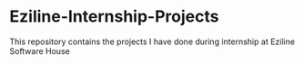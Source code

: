 # Eziline-Internship-Projects
This repository contains the projects I have done during internship at Eziline Software House

